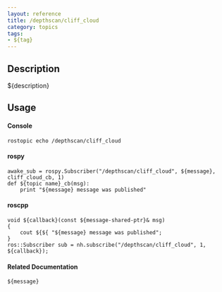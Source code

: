 ```yaml
---
layout: reference
title: /depthscan/cliff_cloud
category: topics
tags: 
- ${tag}
---
```


## Description
${description}

## Usage
#### Console
```
rostopic echo /depthscan/cliff_cloud
```

#### rospy
```
awake_sub = rospy.Subscriber("/depthscan/cliff_cloud", ${message}, cliff_cloud_cb, 1)
def ${topic name}_cb(msg):
    print "${message} message was published"
```

#### roscpp
```
void ${callback}(const ${message-shared-ptr}& msg)
{
    cout ${${ "${message} message was published";
}
ros::Subscriber sub = nh.subscribe("/depthscan/cliff_cloud", 1, ${callback});
```

#### Related Documentation
``${message}``  